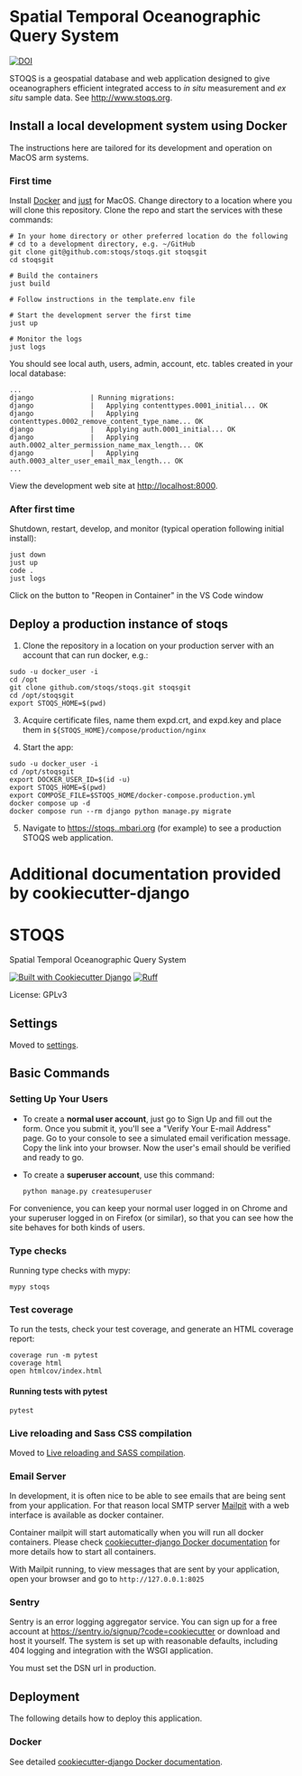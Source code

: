 # Spatial Temporal Oceanographic Query System

[![DOI](https://zenodo.org/badge/20654/stoqs/stoqs.svg)](https://zenodo.org/badge/latestdoi/20654/stoqs/stoqs)

STOQS is a geospatial database and web application designed to give oceanographers
efficient integrated access to *in situ* measurement and *ex situ* sample data.
See <http://www.stoqs.org>.

## Install a local development system using Docker

The instructions here are tailored for its development and operation on
MacOS arm systems.

### First time

Install [Docker](https://docker.io) and [just](https://ports.macports.org/port/just/) for MacOS.
Change directory to a location where you will clone this repository.
Clone the repo and start the services with these commands:

```
# In your home directory or other preferred location do the following
# cd to a development directory, e.g. ~/GitHub
git clone git@github.com:stoqs/stoqs.git stoqsgit
cd stoqsgit

# Build the containers
just build

# Follow instructions in the template.env file

# Start the development server the first time
just up

# Monitor the logs
just logs

```

You should see local auth, users, admin, account, etc. tables created in your local database:

```
...
django              | Running migrations:
django              |   Applying contenttypes.0001_initial... OK
django              |   Applying contenttypes.0002_remove_content_type_name... OK
django              |   Applying auth.0001_initial... OK
django              |   Applying auth.0002_alter_permission_name_max_length... OK
django              |   Applying auth.0003_alter_user_email_max_length... OK
...
```

View the development web site at <http://localhost:8000>.

### After first time

Shutdown, restart, develop, and monitor (typical operation following initial install):

```
just down
just up
code .
just logs
```

Click on the button to "Reopen in Container" in the VS Code window

## Deploy a production instance of stoqs

1. Clone the repository in a location on your production server with an account that can run docker, e.g.:

```
sudo -u docker_user -i
cd /opt
git clone github.com/stoqs/stoqs.git stoqsgit
cd /opt/stoqsgit
export STOQS_HOME=$(pwd)
```

3. Acquire certificate files, name them expd.crt, and expd.key and place them in `${STOQS_HOME}/compose/production/nginx`

4. Start the app:

```
sudo -u docker_user -i
cd /opt/stoqsgit
export DOCKER_USER_ID=$(id -u)
export STOQS_HOME=$(pwd)
export COMPOSE_FILE=$STOQS_HOME/docker-compose.production.yml
docker compose up -d
docker compose run --rm django python manage.py migrate
```

5. Navigate to <https://stoqs..mbari.org> (for example) to see a production STOQS web application.

# Additional documentation provided by cookiecutter-django

# STOQS

Spatial Temporal Oceanographic Query System

[![Built with Cookiecutter Django](https://img.shields.io/badge/built%20with-Cookiecutter%20Django-ff69b4.svg?logo=cookiecutter)](https://github.com/cookiecutter/cookiecutter-django/)
[![Ruff](https://img.shields.io/endpoint?url=https://raw.githubusercontent.com/astral-sh/ruff/main/assets/badge/v2.json)](https://github.com/astral-sh/ruff)

License: GPLv3

## Settings

Moved to [settings](https://cookiecutter-django.readthedocs.io/en/latest/1-getting-started/settings.html).

## Basic Commands

### Setting Up Your Users

- To create a **normal user account**, just go to Sign Up and fill out the form. Once you submit it, you'll see a "Verify Your E-mail Address" page. Go to your console to see a simulated email verification message. Copy the link into your browser. Now the user's email should be verified and ready to go.

- To create a **superuser account**, use this command:

      python manage.py createsuperuser

For convenience, you can keep your normal user logged in on Chrome and your superuser logged in on Firefox (or similar), so that you can see how the site behaves for both kinds of users.

### Type checks

Running type checks with mypy:

    mypy stoqs

### Test coverage

To run the tests, check your test coverage, and generate an HTML coverage report:

    coverage run -m pytest
    coverage html
    open htmlcov/index.html

#### Running tests with pytest

    pytest

### Live reloading and Sass CSS compilation

Moved to [Live reloading and SASS compilation](https://cookiecutter-django.readthedocs.io/en/latest/2-local-development/developing-locally.html#using-webpack-or-gulp).

### Email Server

In development, it is often nice to be able to see emails that are being sent from your application. For that reason local SMTP server [Mailpit](https://github.com/axllent/mailpit) with a web interface is available as docker container.

Container mailpit will start automatically when you will run all docker containers.
Please check [cookiecutter-django Docker documentation](https://cookiecutter-django.readthedocs.io/en/latest/2-local-development/developing-locally-docker.html) for more details how to start all containers.

With Mailpit running, to view messages that are sent by your application, open your browser and go to `http://127.0.0.1:8025`

### Sentry

Sentry is an error logging aggregator service. You can sign up for a free account at <https://sentry.io/signup/?code=cookiecutter> or download and host it yourself.
The system is set up with reasonable defaults, including 404 logging and integration with the WSGI application.

You must set the DSN url in production.

## Deployment

The following details how to deploy this application.

### Docker

See detailed [cookiecutter-django Docker documentation](https://cookiecutter-django.readthedocs.io/en/latest/3-deployment/deployment-with-docker.html).
